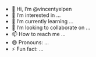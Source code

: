 - 👋 Hi, I’m @vincentyelpen
- 👀 I’m interested in ...
- 🌱 I’m currently learning ...
- 💞️ I’m looking to collaborate on ...
- 📫 How to reach me ...
- 😄 Pronouns: ...
- ⚡ Fun fact: ...

<!---
vincentyelpen/vincentyelpen is a ✨ special ✨ repository because its `README.md` (this file) appears on your GitHub profile.
You can click the Preview link to take a look at your changes.
--->
